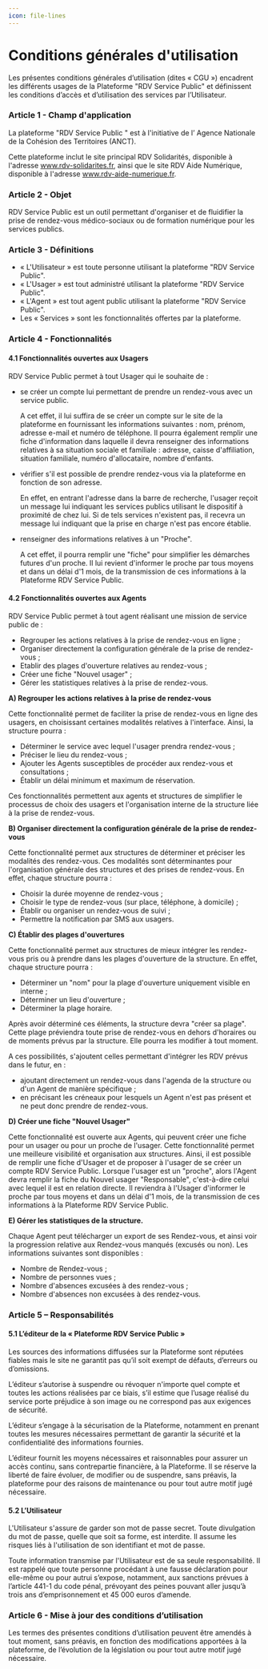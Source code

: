 ```yaml
---
icon: file-lines
---
```


# Conditions générales d'utilisation

Les présentes conditions générales d’utilisation (dites « CGU ») encadrent les différents usages de la Plateforme "RDV Service Public" et définissent les conditions d’accès et d’utilisation des services par l’Utilisateur.

### Article 1 - Champ d'application

La plateforme "RDV Service Public " est à l'initiative de l’ Agence Nationale de la Cohésion des Territoires (ANCT).

Cette plateforme inclut le site principal RDV Solidarités, disponible à l'adresse www.rdv-solidarites.fr, ainsi que le site RDV Aide Numérique, disponible à l'adresse www.rdv-aide-numerique.fr.

### Article 2 - Objet

RDV Service Public est un outil permettant d'organiser et de fluidifier la prise de rendez-vous médico-sociaux ou de formation numérique pour les services publics.

### Article 3 - Définitions

* « L'Utilisateur » est toute personne utilisant la plateforme "RDV Service Public".
* « L'Usager » est tout administré utilisant la plateforme "RDV Service Public".
* « L'Agent » est tout agent public utilisant la plateforme "RDV Service Public".
* Les « Services » sont les fonctionnalités offertes par la plateforme.

### Article 4 - Fonctionnalités

#### 4.1 Fonctionnalités ouvertes aux Usagers

RDV Service Public permet à tout Usager qui le souhaite de :

*   se créer un compte lui permettant de prendre un rendez-vous avec un service public.

    A cet effet, il lui suffira de se créer un compte sur le site de la plateforme en fournissant les informations suivantes : nom, prénom, adresse e-mail et numéro de téléphone. Il pourra également remplir une fiche d'information dans laquelle il devra renseigner des informations relatives à sa situation sociale et familiale : adresse, caisse d'affiliation, situation familiale, numéro d'allocataire, nombre d'enfants.
*   vérifier s'il est possible de prendre rendez-vous via la plateforme en fonction de son adresse.

    En effet, en entrant l'adresse dans la barre de recherche, l'usager reçoit un message lui indiquant les services publics utilisant le dispositif à proximité de chez lui. Si de tels services n'existent pas, il recevra un message lui indiquant que la prise en charge n'est pas encore établie.
*   renseigner des informations relatives à un "Proche".

    A cet effet, il pourra remplir une "fiche" pour simplifier les démarches futures d'un proche. Il lui revient d'informer le proche par tous moyens et dans un délai d'1 mois, de la transmission de ces informations à la Plateforme RDV Service Public.

#### 4.2 Fonctionnalités ouvertes aux Agents

RDV Service Public permet à tout agent réalisant une mission de service public de :

* Regrouper les actions relatives à la prise de rendez-vous en ligne ;
* Organiser directement la configuration générale de la prise de rendez-vous ;
* Etablir des plages d'ouverture relatives au rendez-vous ;
* Créer une fiche "Nouvel usager" ;
* Gérer les statistiques relatives à la prise de rendez-vous.

**A) Regrouper les actions relatives à la prise de rendez-vous**

Cette fonctionnalité permet de faciliter la prise de rendez-vous en ligne des usagers, en choisissant certaines modalités relatives à l'interface. Ainsi, la structure pourra :

* Déterminer le service avec lequel l'usager prendra rendez-vous ;
* Préciser le lieu du rendez-vous ;
* Ajouter les Agents susceptibles de procéder aux rendez-vous et consultations ;
* Établir un délai minimum et maximum de réservation.

Ces fonctionnalités permettent aux agents et structures de simplifier le processus de choix des usagers et l'organisation interne de la structure liée à la prise de rendez-vous.

**B) Organiser directement la configuration générale de la prise de rendez-vous**

Cette fonctionnalité permet aux structures de déterminer et préciser les modalités des rendez-vous. Ces modalités sont déterminantes pour l'organisation générale des structures et des prises de rendez-vous. En effet, chaque structure pourra :

* Choisir la durée moyenne de rendez-vous ;
* Choisir le type de rendez-vous (sur place, téléphone, à domicile) ;
* Établir ou organiser un rendez-vous de suivi ;
* Permettre la notification par SMS aux usagers.

**C) Établir des plages d'ouvertures**

Cette fonctionnalité permet aux structures de mieux intégrer les rendez-vous pris ou à prendre dans les plages d'ouverture de la structure. En effet, chaque structure pourra :

* Déterminer un "nom" pour la plage d'ouverture uniquement visible en interne ;
* Déterminer un lieu d'ouverture ;
* Déterminer la plage horaire.

Après avoir déterminé ces éléments, la structure devra "créer sa plage". Cette plage préviendra toute prise de rendez-vous en dehors d'horaires ou de moments prévus par la structure. Elle pourra les modifier à tout moment.

A ces possibilités, s'ajoutent celles permettant d'intégrer les RDV prévus dans le futur, en :

* ajoutant directement un rendez-vous dans l'agenda de la structure ou d'un Agent de manière spécifique ;
* en précisant les créneaux pour lesquels un Agent n'est pas présent et ne peut donc prendre de rendez-vous.

**D) Créer une fiche "Nouvel Usager"**

Cette fonctionnalité est ouverte aux Agents, qui peuvent créer une fiche pour un usager ou pour un proche de l'usager. Cette fonctionnalité permet une meilleure visibilité et organisation aux structures. Ainsi, il est possible de remplir une fiche d'Usager et de proposer à l'usager de se créer un compte RDV Service Public. Lorsque l'usager est un "proche", alors l'Agent devra remplir la fiche du Nouvel usager "Responsable", c'est-à-dire celui avec lequel il est en relation directe. Il reviendra à l'Usager d'informer le proche par tous moyens et dans un délai d'1 mois, de la transmission de ces informations à la Plateforme RDV Service Public.

**E) Gérer les statistiques de la structure.**

Chaque Agent peut télécharger un export de ses Rendez-vous, et ainsi voir la progression relative aux Rendez-vous manqués (excusés ou non). Les informations suivantes sont disponibles :

* Nombre de Rendez-vous ;
* Nombre de personnes vues ;
* Nombre d'absences excusées à des rendez-vous ;
* Nombre d'absences non excusées à des rendez-vous.

### Article 5 – Responsabilités

#### 5.1 L’éditeur de la « Plateforme RDV Service Public »

Les sources des informations diffusées sur la Plateforme sont réputées fiables mais le site ne garantit pas qu’il soit exempt de défauts, d’erreurs ou d’omissions.

L’éditeur s’autorise à suspendre ou révoquer n'importe quel compte et toutes les actions réalisées par ce biais, s’il estime que l’usage réalisé du service porte préjudice à son image ou ne correspond pas aux exigences de sécurité.

L’éditeur s’engage à la sécurisation de la Plateforme, notamment en prenant toutes les mesures nécessaires permettant de garantir la sécurité et la confidentialité des informations fournies.

L’éditeur fournit les moyens nécessaires et raisonnables pour assurer un accès continu, sans contrepartie financière, à la Plateforme. Il se réserve la liberté de faire évoluer, de modifier ou de suspendre, sans préavis, la plateforme pour des raisons de maintenance ou pour tout autre motif jugé nécessaire.

#### 5.2 L’Utilisateur

L'Utilisateur s'assure de garder son mot de passe secret. Toute divulgation du mot de passe, quelle que soit sa forme, est interdite. Il assume les risques liés à l'utilisation de son identifiant et mot de passe.

Toute information transmise par l'Utilisateur est de sa seule responsabilité. Il est rappelé que toute personne procédant à une fausse déclaration pour elle-même ou pour autrui s’expose, notamment, aux sanctions prévues à l’article 441-1 du code pénal, prévoyant des peines pouvant aller jusqu’à trois ans d’emprisonnement et 45 000 euros d’amende.

### Article 6 - Mise à jour des conditions d’utilisation

Les termes des présentes conditions d’utilisation peuvent être amendés à tout moment, sans préavis, en fonction des modifications apportées à la plateforme, de l’évolution de la législation ou pour tout autre motif jugé nécessaire.
